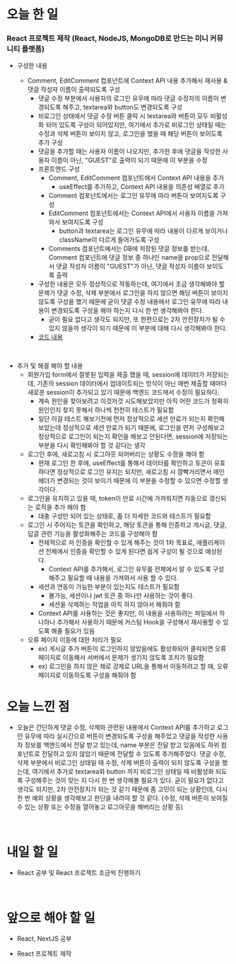 # 오늘 한 일

### React 프로젝트 제작 (React, NodeJS, MongoDB로 만드는 미니 커뮤니티 플랫폼)

- 구성한 내용

  - Comment, EditComment 컴포넌트에 Context API 내용 추가해서 재사용 & 댓글 작성자 이름이 출력되도록 구성
    - 댓글 수정 부분에서 사용자의 로그인 유무에 따라 댓글 수정자의 이름이 변경되도록 해주고, textarea와 button도 변경되도록 구성
    - 비로그인 상태에서 댓글 수정 버튼 클릭 시 textarea와 버튼이 모두 비활성화 되어 있도록 구성이 되어있지만, 여기에서 추가로 비로그인 상태일 때는 수정과 삭제 버튼이 보이지 않고, 로그인을 했을 때 해당 버튼이 보이도록 추가 구성
    - 댓글을 추가할 때는 사용자 이름이 나오지만, 추가한 후에 댓글을 작성한 사용자 이름이 아닌, "GUEST"로 출력이 되기 때문에 이 부분을 수정
    - 프론트엔드 구성
      - Comment, EditComment 컴포넌트에서 Context API 내용을 추가
        - useEffect를 추가하고, Context API 내용을 의존성 배열로 추가
      - Comment 컴포넌트에서는 로그인 유무에 따라 버튼이 보여지도록 구성
      - EditComment 컴포넌트에서는 Context API에서 사용자 이름을 가져와서 보여지도록 구성
        - button과 textarea는 로그인 유무에 따라 내용이 다르게 보이거나 className이 다르게 들어가도록 구성
      - Comments 컴포넌트에서는 DB에 저장된 댓글 정보를 받는데, Comment 컴포넌트에 댓글 정보 중 하나인 name을 prop으로 전달해서 댓글 작성자 이름이 "GUEST"가 아닌, 댓글 작성자 이름이 보이도록 출력
    - 구성한 내용은 모두 정상적으로 작동하는데, 여기에서 조금 생각해봐야 할 문제가 댓글 수정, 삭제 부분에서 로그인을 하지 않으면 해당 버튼이 보이지 않도록 구성을 했기 때문에 굳이 댓글 수정 내용에서 로그인 유무에 따라 내용이 변경되도록 구성을 해야 하는지 다시 한 번 생각해봐야 한다.
      - 굳이 필요 없다고 생각도 되지만, 또 한편으로는 2차 안전장치가 될 수 있지 않을까 생각이 되기 때문에 이 부분에 대해 다시 생각해봐야 한다.
    - [코드 내용](https://github.com/jeongsangtae/mini-community-platform/commit/a9d2872aee03aed53ec657bbf5579dddc50ae1ff)

<br />

- 추가 및 해결 해야 할 내용
  - 회원가입 form에서 잘못된 입력을 제출 했을 때, session에 데이터가 저장되는데, 기존의 session 데이터에서 업데이트되는 방식이 아닌 매번 제출할 때마다 새로운 session이 추가되고 있기 때문에 백엔드 코드에서 수정이 필요하다.
    - 계속 원인을 찾아보려고 이것저것 시도해보았지만 아직 어떤 코드가 정확히 원인인지 찾지 못해서 하나씩 천천히 테스트가 필요함
    - 일단 이걸 테스트 해보기전에 먼저 정상적으로 세션 만료가 되는지 확인해보았는데 정상적으로 세션 만료가 되기 때문에, 로그인을 먼저 구성해보고 정상적으로 로그인이 되는지 확인을 해보고 안된다면, session에 저장되는 부분을 다시 확인해봐야 할 것 같다는 생각
  - 로그인 후에, 새로고침 시 로그아웃 되어버리는 상황도 수정을 해야 함
    - 현재 로그인 한 후에, useEffect를 통해서 데이터를 확인하고 토큰이 유효하다면 정상적으로 로그인 유지는 되지만, 새로고침 시 깜빡거리면서 메인헤더가 변경되는 것이 보이기 때문에 이 부분을 수정할 수 있으면 수정할 생각이다.
  - 로그인을 유지하고 있을 때, token이 만료 시간에 가까워지면 자동으로 갱신되는 로직을 추가 해야 함
    - 대충 구성만 되어 있는 상태로, 좀 더 자세한 코드와 테스트가 필요함
  - 로그인 시 주어지는 토큰을 확인하고, 해당 토큰을 통해 인증하고 게시글, 댓글, 답글 관련 기능을 활성화해주는 코드를 구성해야 함
    - 전체적으로 저 인증을 확인할 수 있게 해주는 것이 1차 목표로, 애플리케이션 전체에서 인증을 확인할 수 있게 된다면 쉽게 구성이 될 것으로 예상된다.
      - Context API를 추가해서, 로그인 유무를 전체에서 알 수 있도록 구성해주고 필요할 때 내용을 가져와서 사용 할 수 있다.
    - 세션과 연동이 가능한 부분이 있는지도 테스트가 필요함
      - 불가능, 세션이나 jwt 토큰 중 하나만 사용하는 것이 좋다.
      - 세션을 삭제하는 작업을 아직 하지 않아서 해줘야 함
    - Context API를 사용하는 것은 좋지만, 이 내용을 사용하려는 파일에서 하나하나 추가해서 사용하기 때문에 커스텀 Hook을 구성해서 재사용할 수 있도록 해줄 필요가 있음
  - 오류 페이지 이동에 대한 처리가 필요
    - ex) 게시글 추가 버튼이 로그인하지 않았음에도 활성화되어 클릭되면 오류 페이지로 이동해서 서버에서 문제가 생기지 않도록 조치가 필요함
    - ex) 로그인을 하지 않은 채로 강제로 URL을 통해서 이동하려고 할 때, 오류 페이지로 이동하도록 구성을 해줘야 함

# 오늘 느낀 점

- 오늘은 간단하게 댓글 수정, 삭제와 관련된 내용에서 Context API를 추가하고 로그인 유무에 따라 실시간으로 버튼이 변경되도록 구성을 해주었고 댓글을 작성한 사용자 정보를 백엔드에서 전달 받고 있는데, name 부분은 전달 받고 있음에도 하위 컴포넌트로 전달하고 있지 않았기 때문에 전달할 수 있도록 추가해주었다. 댓글 수정, 삭제 부분에서 비로그인 상태일 때 수정, 삭제 버튼이 출력이 되지 않도록 구성을 했는데, 여기에서 추가로 textarea와 button 까지 비로그인 상태일 때 비활성화 되도록 구성해주는 것이 맞는 지 다시 한 번 생각해볼 필요가 있다. 굳이 필요가 없다고 생각도 되지만, 2차 안전장치가 되는 것 같기 때문에 좀 고민이 되는 상황인데, 다시 한 번 예외 상황을 생각해보고 판단을 내려야 할 것 같다. (수정, 삭제 버튼이 보여질 수 있는 상황 또는 수정을 열어놓고 로그아웃을 해버리는 상황 등)

<br />

# 내일 할 일

- React 공부 및 React 프로젝트 조금씩 진행하기

<br />

# 앞으로 해야 할 일

- React, NextJS 공부

- React 프로젝트 제작
